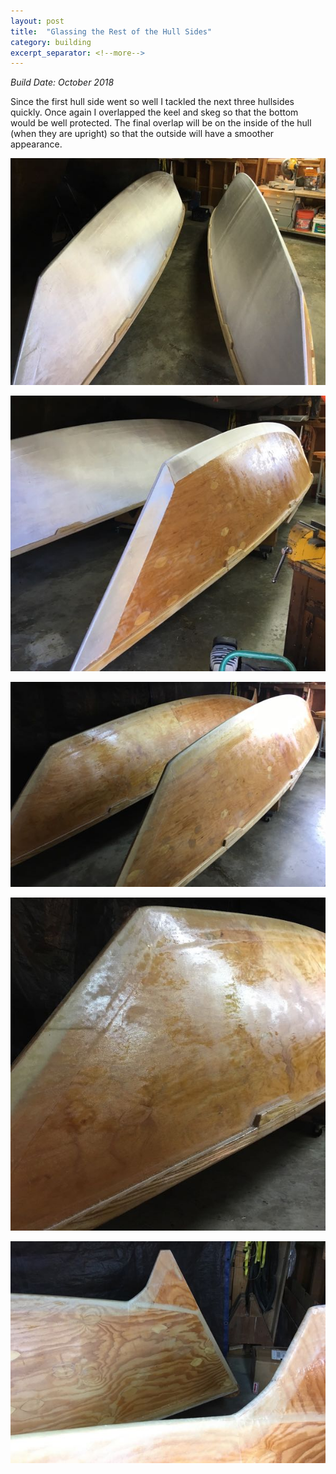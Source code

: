 ```yaml
---
layout: post
title:  "Glassing the Rest of the Hull Sides"
category: building
excerpt_separator: <!--more-->
---
```


*Build Date: October 2018*

Since the first hull side went so well I tackled the next three hullsides quickly. Once again I overlapped the keel and skeg so that the bottom would be well protected. The final overlap will be on the inside of the hull (when they are upright) so that the outside will have a smoother appearance.

<!--more-->

![Fitting Glass](/assets/images/hull-glass-2-1.jpg)

![With Overlaps](/assets/images/hull-glass-2-2.jpg)

![Glued Down](/assets/images/hull-glass-2-3.jpg)

![Bow Overlap](/assets/images/hull-glass-2-4.jpg)

![Skeg Overlaps](/assets/images/hull-glass-2-5.jpg)
